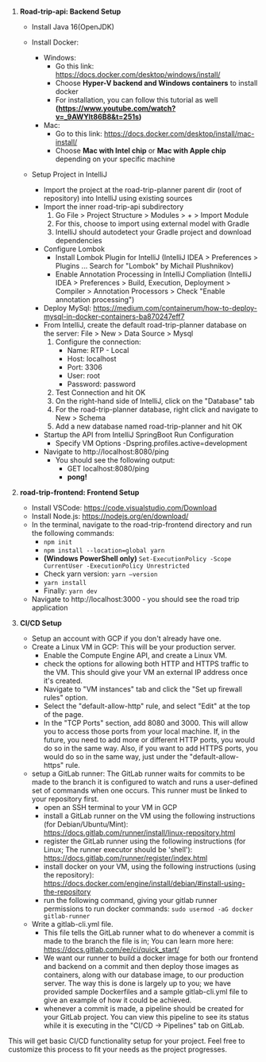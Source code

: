 1. **Road-trip-api: Backend Setup**

	- Install Java 16(OpenJDK)
	- Install Docker:  
		- Windows:
			- Go this  link: https://docs.docker.com/desktop/windows/install/
			- Choose **Hyper-V backend and Windows containers** to install docker
			- For installation, you can follow this tutorial as well
			  **(https://www.youtube.com/watch?v=_9AWYlt86B8&t=251s)**
		- Mac:
			- Go to this link: https://docs.docker.com/desktop/install/mac-install/
			- Choose **Mac with Intel chip** or **Mac with Apple chip** depending on your specific machine 

	- Setup Project in IntelliJ
		- Import the project at the road-trip-planner parent dir (root of repository) into IntelliJ using existing sources
		- Import the inner road-trip-api subdirectory
			1. Go File > Project Structure > Modules > + > Import Module
			2. For this, choose to import using external model with Gradle
			3. IntelliJ should autodetect your Gradle project and download dependencies
		- Configure Lombok
			- Install Lombok Plugin for IntelliJ (IntelliJ IDEA > Preferences > Plugins ... Search for "Lombok" by Michail Plushnikov)
			- Enable Annotation Processing in IntelliJ Compliation (IntelliJ IDEA > Preferences > Build, Execution, Deployment > Compiler > Annotation Processors > Check "Enable annotation processing")
		- Deploy MySql: https://medium.com/containerum/how-to-deploy-mysql-in-docker-containers-ba870247eff7
		- From IntelliJ, create the default road-trip-planner database on the server: File > New > Data Source > Mysql
            1. Configure the connection:
               - Name: RTP - Local
               - Host: localhost
               - Port: 3306
               - User: root
               - Password: password
            2. Test Connection and hit OK
            3. On the right-hand side of IntelliJ, click on the "Database" tab
            4. For the road-trip-planner database, right click and navigate to New > Schema
            5. Add a new database named road-trip-planner and hit OK
        - Startup the API from IntelliJ SpringBoot Run Configuration
            - Specify VM Options
              -Dspring.profiles.active=development
        - Navigate to http://localhost:8080/ping
          - You should see the following output:
              - GET localhost:8080/ping
              - **pong!**

2. **road-trip-frontend: Frontend Setup**

	- Install VSCode: https://code.visualstudio.com/Download
	- Install Node.js: https://nodejs.org/en/download/
	- In the terminal, navigate to the road-trip-frontend directory and run the following commands:
		- `npm init`
		- `npm install --location=global yarn`
		- **(Windows PowerShell only)** `Set-ExecutionPolicy -Scope CurrentUser -ExecutionPolicy Unrestricted`
		- Check yarn version: `yarn –version`
        - `yarn install`
		- Finally: `yarn dev`
	- Navigate to http://localhost:3000 - you should see the road trip application

3. **CI/CD Setup**

	- Setup an account with GCP if you don't already have one.
	- Create a Linux VM in GCP: This will be your production server.
		- Enable the Compute Engine API, and create a Linux VM.
		- check the options for allowing both HTTP and HTTPS traffic to the VM. This should give your VM an external IP address once it's created.
		- Navigate to "VM instances" tab and click the "Set up firewall rules" option.
		- Select the "default-allow-http" rule, and select "Edit" at the top of the page.
		- In the "TCP Ports" section, add 8080 and 3000. This will allow you to access those ports from your local machine. If, in the future, you need to add more or different HTTP ports, you would do so in the same way. Also, if you want to add HTTPS ports, you would do so in the same way, just under the "default-allow-https" rule.
	- setup a GitLab runner: The GitLab runner waits for commits to be made to the branch it is configured to watch and runs a user-defined set of commands when one occurs. This runner must be linked to your repository first.
		- open an SSH terminal to your VM in GCP
		- install a GitLab runner on the VM using the following instructions (for Debian/Ubuntu/Mint): https://docs.gitlab.com/runner/install/linux-repository.html 
		- register the GitLab runner using the following instructions (for Linux; The runner executor should be 'shell'): https://docs.gitlab.com/runner/register/index.html 
		- install docker on your VM, using the following instructions (using the repository): https://docs.docker.com/engine/install/debian/#install-using-the-repository 
		- run the following command, giving your gitlab runner permissions to run docker commands: `sudo usermod -aG docker gitlab-runner` 
	- Write a gitlab-cli.yml file.
		- This file tells the GitLab runner what to do whenever a commit is made to the branch the file is in; You can learn more here: https://docs.gitlab.com/ee/ci/quick_start/
		- We want our runner to build a docker image for both our frontend and backend on a commit and then deploy those images as containers, along with our database image, to our production server. The way this is done is largely up to you; we have provided sample Dockerfiles and a sample gitlab-cli.yml file to give an example of how it could be achieved.
		- whenever a commit is made, a pipeline should be created for your GitLab project. You can view this pipeline to see its status while it is executing in the "CI/CD -> Pipelines" tab on GitLab.

This will get basic CI/CD functionality setup for your project. Feel free to customize this process to fit your needs as the project progresses.

